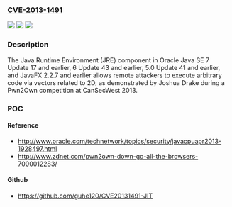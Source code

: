 ### [CVE-2013-1491](https://cve.mitre.org/cgi-bin/cvename.cgi?name=CVE-2013-1491)
![](https://img.shields.io/static/v1?label=Product&message=n%2Fa&color=blue)
![](https://img.shields.io/static/v1?label=Version&message=n%2Fa&color=blue)
![](https://img.shields.io/static/v1?label=Vulnerability&message=n%2Fa&color=brighgreen)

### Description

The Java Runtime Environment (JRE) component in Oracle Java SE 7 Update 17 and earlier, 6 Update 43 and earlier, 5.0 Update 41 and earlier, and JavaFX 2.2.7 and earlier allows remote attackers to execute arbitrary code via vectors related to 2D, as demonstrated by Joshua Drake during a Pwn2Own competition at CanSecWest 2013.

### POC

#### Reference
- http://www.oracle.com/technetwork/topics/security/javacpuapr2013-1928497.html
- http://www.zdnet.com/pwn2own-down-go-all-the-browsers-7000012283/

#### Github
- https://github.com/guhe120/CVE20131491-JIT


